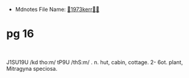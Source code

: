 * Mdnotes File Name: [🌿1973kerr🌿🌿](🌿1973kerr🌿🌿)

# pg 16

 

J1SU19U /kd tho:m/ tP9U /thS:m/ \. n. hut, cabin, cottage. 2- 6ot. plant, Mitragyna speciosa.

